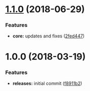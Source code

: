 <a name="1.1.0"></a>
# [1.1.0](https://github.com/hypeJunctionPro/Elgg3-hypeBraintreeSubscriptions/compare/1.0.0...1.1.0) (2018-06-29)


### Features

* **core:** updates and fixes ([2fed447](https://github.com/hypeJunctionPro/Elgg3-hypeBraintreeSubscriptions/commit/2fed447))



<a name="1.0.0"></a>
# 1.0.0 (2018-03-19)


### Features

* **releases:** initial commit ([f8911b2](https://github.com/hypeJunctionPro/Elgg3-hypeBraintreeSubscriptions/commit/f8911b2))



